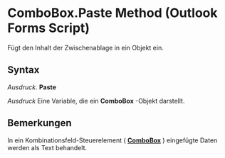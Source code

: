 
# ComboBox.Paste Method (Outlook Forms Script)

Fügt den Inhalt der Zwischenablage in ein Objekt ein.


## Syntax

 _Ausdruck_. **Paste**

 _Ausdruck_ Eine Variable, die ein **ComboBox** -Objekt darstellt.


## Bemerkungen

In ein Kombinationsfeld-Steuerelement ( **[ComboBox](31e7c1de-ee4e-b3d9-4579-7fc6b215bad3.md)** ) eingefügte Daten werden als Text behandelt.

